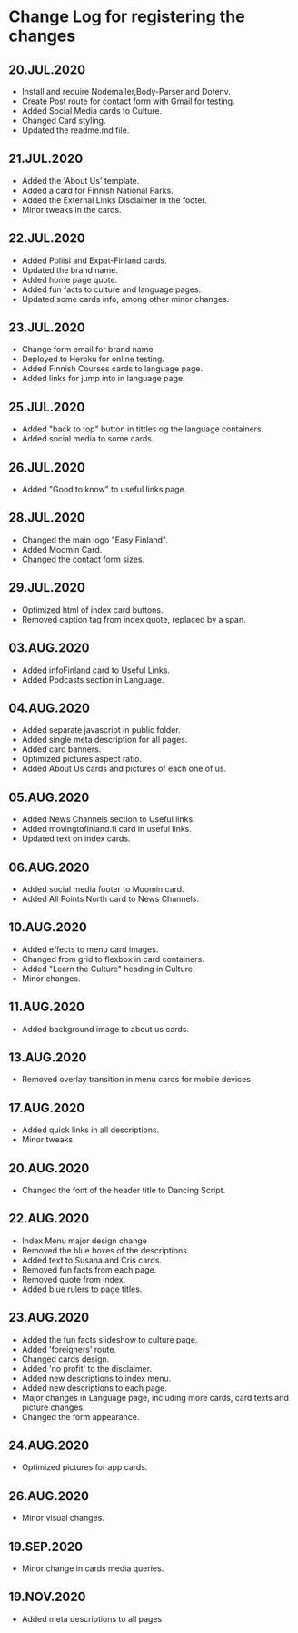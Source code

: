 # Change Log for registering the changes

## 20.JUL.2020

- Install and require Nodemailer,Body-Parser and Dotenv.
- Create Post route for contact form with Gmail for testing.
- Added Social Media cards to Culture.
- Changed Card styling.
- Updated the readme.md file.

## 21.JUL.2020

- Added the 'About Us' template.
- Added a card for Finnish National Parks.
- Added the External Links Disclaimer in the footer.
- Minor tweaks in the cards.

## 22.JUL.2020

- Added Poliisi and Expat-Finland cards.
- Updated the brand name.
- Added home page quote.
- Added fun facts to culture and language pages.
- Updated some cards info, among other minor changes.

## 23.JUL.2020

- Change form email for brand name
- Deployed to Heroku for online testing.
- Added Finnish Courses cards to language page.
- Added links for jump into in language page.

## 25.JUL.2020

- Added "back to top" button in tittles og the language containers.
- Added social media to some cards.

## 26.JUL.2020

- Added "Good to know" to useful links page.

## 28.JUL.2020

- Changed the main logo "Easy Finland".
- Added Moomin Card.
- Changed the contact form sizes.

## 29.JUL.2020

- Optimized html of index card buttons.
- Removed caption tag from index quote, replaced by a span.

## 03.AUG.2020

- Added infoFinland card to Useful Links.
- Added Podcasts section in Language.

## 04.AUG.2020

- Added separate javascript in public folder.
- Added single meta description for all pages.
- Added card banners.
- Optimized pictures aspect ratio.
- Added About Us cards and pictures of each one of us.

## 05.AUG.2020

-  Added News Channels section to Useful links.
- Added movingtofinland.fi card in useful links.
- Updated text on index cards.

## 06.AUG.2020

- Added social media footer to Moomin card.
- Added All Points North card to News Channels.

## 10.AUG.2020

- Added effects to menu card images.
- Changed from grid to flexbox in card containers.
- Added "Learn the Culture" heading in Culture.
- Minor changes.

## 11.AUG.2020

- Added background image to about us cards.

## 13.AUG.2020

- Removed overlay transition in menu cards for mobile devices

## 17.AUG.2020

- Added quick links in all descriptions.
- Minor tweaks

## 20.AUG.2020

- Changed the font of the header title to Dancing Script.

## 22.AUG.2020

- Index Menu major design change
- Removed the blue boxes of the descriptions.
- Added text to Susana and Cris cards.
- Removed fun facts from each page.
- Removed quote from index.
- Added blue rulers to page titles.

## 23.AUG.2020

- Added the fun facts slideshow to culture page.
- Added 'foreigners' route.
- Changed cards design.
- Added 'no profit' to the disclaimer.
- Added new descriptions to index menu.
- Added new descriptions to each page.
- Major changes in Language page, including more cards, card texts and picture changes.
- Changed the form appearance.

## 24.AUG.2020

- Optimized pictures for app cards.

## 26.AUG.2020

- Minor visual changes.

## 19.SEP.2020

- Minor change in cards media queries.

## 19.NOV.2020

- Added meta descriptions to all pages

